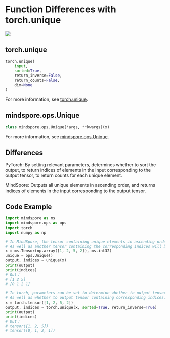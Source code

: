 # Function Differences with torch.unique

<a href="https://gitee.com/mindspore/docs/blob/r1.8/docs/mindspore/source_en/note/api_mapping/pytorch_diff/Unique.md" target="_blank"><img src="https://mindspore-website.obs.cn-north-4.myhuaweicloud.com/website-images/r1.8/resource/_static/logo_source_en.png"></a>

## torch.unique

```python
torch.unique(
    input,
    sorted=True,
    return_inverse=False,
    return_counts=False,
    dim=None
)
```

For more information, see [torch.unique](https://pytorch.org/docs/1.5.0/torch.html#torch.unique).

## mindspore.ops.Unique

```python
class mindspore.ops.Unique(*args, **kwargs)(x)
```

For more information, see [mindspore.ops.Unique](https://mindspore.cn/docs/en/r1.8/api_python/ops/mindspore.ops.Unique.html#mindspore.ops.Unique).

## Differences

PyTorch: By setting relevant parameters, determines whether to sort the output, to return indices of elements in the input corresponding to the output tensor, to return counts for each unique element.

MindSpore: Outputs all unique elements in ascending order, and returns indices of elements in the input corresponding to the output tensor.

## Code Example

```python
import mindspore as ms
import mindspore.ops as ops
import torch
import numpy as np

# In MindSpore, the tensor containing unique elements in ascending order.
# As well as another tensor containing the corresponding indices will be directly returned.
x = ms.Tensor(np.array([1, 2, 5, 2]), ms.int32)
unique = ops.Unique()
output, indices = unique(x)
print(output)
print(indices)
# Out：
# [1 2 5]
# [0 1 2 1]

# In torch, parameters can be set to determine whether to output tensor containing unique elements in ascending order.
# As well as whether to output tensor containing corresponding indices.
x = torch.tensor([1, 2, 5, 2])
output, indices = torch.unique(x, sorted=True, return_inverse=True)
print(output)
print(indices)
# Out：
# tensor([1, 2, 5])
# tensor([0, 1, 2, 1])
```